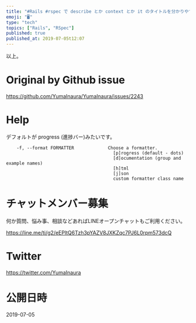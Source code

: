 ```yaml
---
title: "#Rails #rspec で describe とか context とか it のタイトルを分かりやすく表示してくれるオプションは -f"
emoji: "🖥"
type: "tech"
topics: ["Rails", "RSpec"]
published: true
published_at: 2019-07-05t12:07
---
```


以上。


# Original by Github issue

https://github.com/YumaInaura/YumaInaura/issues/2243


# Help

デフォルトが progress (進捗バー)みたいです。

```
    -f, --format FORMATTER             Choose a formatter.
                                         [p]rogress (default - dots)
                                         [d]ocumentation (group and example names)
                                         [h]tml
                                         [j]son
                                         custom formatter class name
```








<!-- Update From Qiita API -->

# チャットメンバー募集


何か質問、悩み事、相談などあればLINEオープンチャットもご利用ください。

https://line.me/ti/g2/eEPltQ6Tzh3pYAZV8JXKZqc7PJ6L0rpm573dcQ





# Twitter


https://twitter.com/YumaInaura


<!-- Update From Qiita API -->



# 公開日時

2019-07-05

